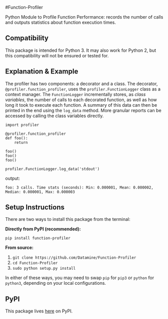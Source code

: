 #Function-Profiler

Python Module to Profile Function Performance: records the number of calls and
outputs statistics about function execution times.

## Compatibility

This package is intended for Python 3. It may also work for Python 2, but this 
compatibility will not be ensured or tested for.

## Explanation & Example

The profiler has two components: a decorator and a class. The decorator, `@profiler.function_profiler`,
uses the `profiler.FunctionLogger` class as a context manager. 
The `FunctionLogger` incrementally stores, as *class variables*, the number of calls 
to each decorated function, as well as how long it took to execute each function. 
A summary of this data can then be printed in the end using the `log_data` method.
More granular reports can be accessed by calling the class variables directly.

```
import profiler

@profiler.function_profiler
def foo():
    return

foo()
foo()
foo()

profiler.FunctionLogger.log_data('stdout')
```
output:
```
foo: 3 calls. Time stats (seconds): Min: 0.000001, Mean: 0.000002, Median: 0.000001, Max: 0.000003
```

## Setup Instructions

There are two ways to install this package from the terminal:

**Directly from PyPI (recommended):**

`pip install function-profiler` 

**From source:**

1. `git clone https://github.com/Datamine/Function-Profiler`
2. `cd Function-Profiler`
3. `sudo python setup.py install`

In either of these ways, you may need to swap `pip` for `pip3` or `python` 
for `python3`, depending on your local configurations.


## PyPI

This package lives [here](https://pypi.python.org/pypi?name=function-profiler&version=0.1&:action=display) on PyPI.

